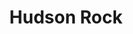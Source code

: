 ---
linkedin: https://linkedin.com/company/hudson-rock
logohandle: hudsonrock
sort: hudsonrock
title: Hudson Rock
twitter: https://x.com/RockHudsonRock
website: https://www.hudsonrock.com/
---